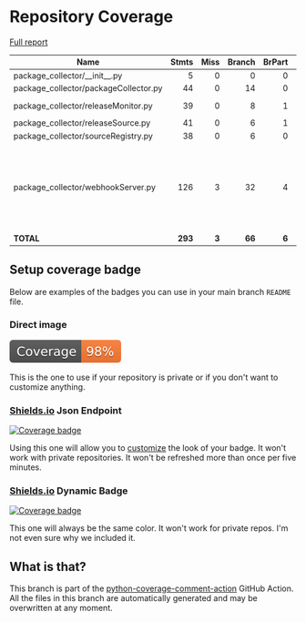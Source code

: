 # Repository Coverage

[Full report](https://htmlpreview.github.io/?https://github.com/EffectiveRange/debian-package-collector/blob/python-coverage-comment-action-data/htmlcov/index.html)

| Name                                   |    Stmts |     Miss |   Branch |   BrPart |   Cover |   Missing |
|--------------------------------------- | -------: | -------: | -------: | -------: | ------: | --------: |
| package\_collector/\_\_init\_\_.py     |        5 |        0 |        0 |        0 |    100% |           |
| package\_collector/packageCollector.py |       44 |        0 |       14 |        0 |    100% |           |
| package\_collector/releaseMonitor.py   |       39 |        0 |        8 |        1 |     98% |  72->exit |
| package\_collector/releaseSource.py    |       41 |        0 |        6 |        1 |     98% |    49->56 |
| package\_collector/sourceRegistry.py   |       38 |        0 |        6 |        0 |    100% |           |
| package\_collector/webhookServer.py    |      126 |        3 |       32 |        4 |     96% |92-94, 104->103, 127->exit, 183->186, 191->exit |
|                              **TOTAL** |  **293** |    **3** |   **66** |    **6** | **97%** |           |


## Setup coverage badge

Below are examples of the badges you can use in your main branch `README` file.

### Direct image

[![Coverage badge](https://raw.githubusercontent.com/EffectiveRange/debian-package-collector/python-coverage-comment-action-data/badge.svg)](https://htmlpreview.github.io/?https://github.com/EffectiveRange/debian-package-collector/blob/python-coverage-comment-action-data/htmlcov/index.html)

This is the one to use if your repository is private or if you don't want to customize anything.

### [Shields.io](https://shields.io) Json Endpoint

[![Coverage badge](https://img.shields.io/endpoint?url=https://raw.githubusercontent.com/EffectiveRange/debian-package-collector/python-coverage-comment-action-data/endpoint.json)](https://htmlpreview.github.io/?https://github.com/EffectiveRange/debian-package-collector/blob/python-coverage-comment-action-data/htmlcov/index.html)

Using this one will allow you to [customize](https://shields.io/endpoint) the look of your badge.
It won't work with private repositories. It won't be refreshed more than once per five minutes.

### [Shields.io](https://shields.io) Dynamic Badge

[![Coverage badge](https://img.shields.io/badge/dynamic/json?color=brightgreen&label=coverage&query=%24.message&url=https%3A%2F%2Fraw.githubusercontent.com%2FEffectiveRange%2Fdebian-package-collector%2Fpython-coverage-comment-action-data%2Fendpoint.json)](https://htmlpreview.github.io/?https://github.com/EffectiveRange/debian-package-collector/blob/python-coverage-comment-action-data/htmlcov/index.html)

This one will always be the same color. It won't work for private repos. I'm not even sure why we included it.

## What is that?

This branch is part of the
[python-coverage-comment-action](https://github.com/marketplace/actions/python-coverage-comment)
GitHub Action. All the files in this branch are automatically generated and may be
overwritten at any moment.